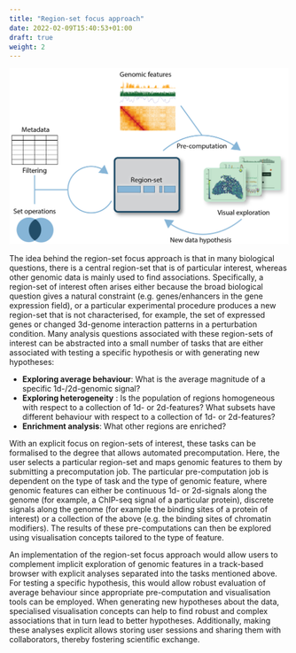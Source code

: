 ```yaml
---
title: "Region-set focus approach"
date: 2022-02-09T15:40:53+01:00
draft: true
weight: 2
---
```


![Fig1](/docs/Fig2_rsfa.png)

The idea behind the region-set focus approach is that in many biological questions, there is a central region-set that is of particular interest, whereas other genomic data is mainly used to find associations. Specifically, a region-set of interest often arises either because the broad biological question gives a natural constraint (e.g. genes/enhancers in the gene expression field), or a particular experimental procedure produces a new region-set that is not characterised, for example, the set of expressed genes or changed 3d-genome interaction patterns in a perturbation condition. Many analysis questions associated with these region-sets of interest can be abstracted into a small number of tasks that are either associated with testing a specific hypothesis or with generating new hypotheses:

- __Exploring average behaviour__: What is the average magnitude of a specific 1d-/2d-genomic signal?
- __Exploring heterogeneity__ : Is the population of regions homogeneous with respect to a collection of 1d- or 2d-features? What subsets have different behaviour with respect to a collection of 1d- or 2d-features?
- __Enrichment analysis__: What other regions are enriched? 

With an explicit focus on region-sets of interest, these tasks can be formalised to the degree that allows automated precomputation. Here, the user selects a particular region-set and maps genomic features to them by submitting a precomputation job. The particular pre-computation job is dependent on the type of task and the type of genomic feature, where genomic features can either be continuous 1d- or 2d-signals along the genome (for example, a ChIP-seq signal of a particular protein), discrete signals along the genome (for example the binding sites of a protein of interest) or a collection of the above (e.g. the binding sites of chromatin modifiers). The results of these pre-computations can then be explored using visualisation concepts tailored to the type of feature.

An implementation of the region-set focus approach would allow users to complement implicit exploration of genomic features in a track-based browser with explicit analyses separated into the tasks mentioned above. For testing a specific hypothesis, this would allow robust evaluation of average behaviour since appropriate pre-computation and visualisation tools can be employed. When generating new hypotheses about the data, specialised visualisation concepts can help to find robust and complex associations that in turn lead to better hypotheses. Additionally, making these analyses explicit allows storing user sessions and sharing them with collaborators, thereby fostering scientific exchange.
